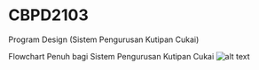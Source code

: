# CBPD2103
Program Design (Sistem Pengurusan Kutipan Cukai)

Flowchart Penuh bagi Sistem Pengurusan Kutipan Cukai
![alt text](https://github.com/[AlepGitHub]/[CBPD2103]/Flowchart_Penuh.jpg?raw=true)
